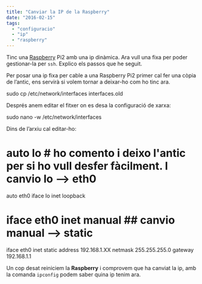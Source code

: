 ```yaml
---
title: "Canviar la IP de la Raspberry"
date: "2016-02-15"
tags: 
  - "configuracio"
  - "ip"
  - "raspberry"
---
```


Tinc una [Raspberry](https://www.raspberrypi.org/) Pi2 amb una ip dinàmica. Ara vull una fixa per poder gestionar-la per `ssh`. Explico els passos que he seguit.

Per posar una ip fixa per cable a una Raspberry Pi2 primer cal fer una còpia de l’antic, ens servirà si volem tornar a deixar-ho com ho tinc ara.

sudo cp /etc/network/interfaces interfaces.old

Després anem editar el fitxer on es desa la configuració de xarxa:

sudo nano -w /etc/network/interfaces

Dins de l’arxiu cal editar-ho:

 # auto lo # ho comento i deixo l'antic per si ho vull desfer fàcilment. I canvio lo --> eth0
  auto eth0
  iface lo inet loopback

# iface eth0 inet manual ## canvio manual --> static

  iface eth0 inet static
  address 192.168.1.XX 
  netmask 255.255.255.0
  gateway 192.168.1.1

Un cop desat reiniciem la **Raspberry** i comprovem que ha canviat la ip, amb la comanda `ipconfig` podem saber quina ip tenim ara.
